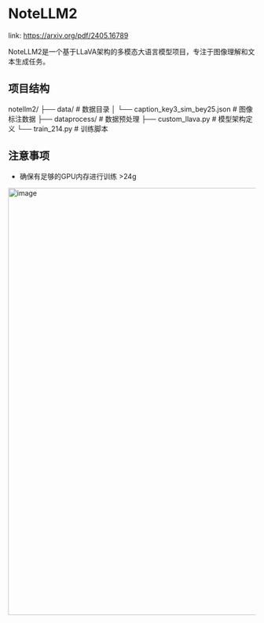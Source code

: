 # NoteLLM2

link: https://arxiv.org/pdf/2405.16789

NoteLLM2是一个基于LLaVA架构的多模态大语言模型项目，专注于图像理解和文本生成任务。

## 项目结构
notellm2/
├── data/ # 数据目录
│ └── caption_key3_sim_bey25.json # 图像标注数据
├── dataprocess/ # 数据预处理
├── custom_llava.py # 模型架构定义
└── train_214.py # 训练脚本


## 注意事项
- 确保有足够的GPU内存进行训练 >24g

<img width="870" alt="image" src="https://github.com/user-attachments/assets/e767892a-b583-4b34-905c-a85e2ed600ca" />
